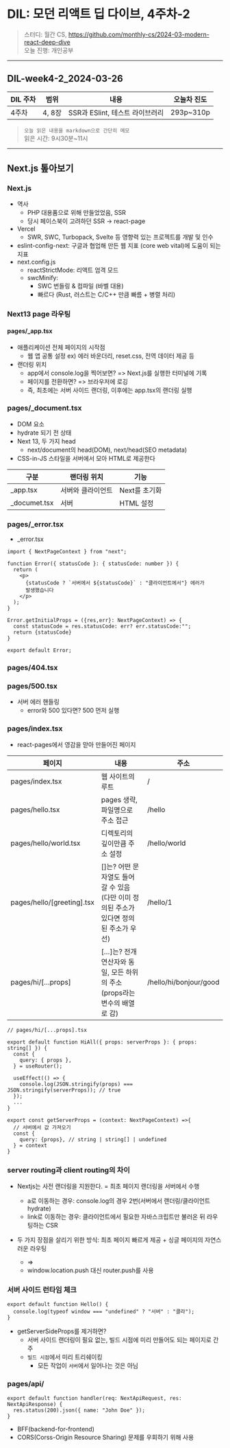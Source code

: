# DIL: 모던 리액트 딥 다이브, 4주차-2

> 스터디: 월간 CS, https://github.com/monthly-cs/2024-03-modern-react-deep-dive  
> 오늘 진행: 개인공부

---

## DIL-week4-2_2024-03-26

| DIL 주차 | 범위   | 내용                            | 오늘차 진도 |
| -------- | ------ | ------------------------------- | ----------- |
| 4주차    | 4, 8장 | SSR과 ESlint, 테스트 라이브러리 | 293p~310p   |

> `오늘 읽은 내용을 markdown으로 간단히 메모`  
> 읽은 시간: 9시30분~11시

---

## Next.js 톺아보기

### Next.js

- 역사
  - PHP 대용품으로 위해 만들었었음, SSR
  - 당시 페이스북이 고려하던 SSR -> react-page
- Vercel
  - SWR, SWC, Turbopack, Svelte 등 영향력 있는 프로젝트를 개발 및 인수
- eslint-config-next: 구글과 협업해 만든 웹 지표 (core web vital)에 도움이 되는 지표
- next.config.js
  - reactStrictMode: 리액트 엄격 모드
  - swcMinify:
    - SWC 번들링 & 컴파일 (바벨 대용)
    - 빠르다 (Rust, 러스트는 C/C++ 만큼 빠름 + 병렬 처리)

### Next13 page 라우팅

#### pages/\_app.tsx

- 애플리케이션 전체 페이지의 시작점
  - 웹 앱 공통 설정 ex) 에러 바운더리, reset.css, 전역 데이터 제공 등
- 랜더링 위치
  - app에서 console.log을 찍어보면? => Next.js를 실행한 터미널에 기록
  - 페이지를 전환하면? => 브라우저에 로깅
  - 즉, 최초에는 서버 사이드 랜더링, 이후에는 app.tsx의 랜더링 실행

### pages/\_document.tsx

- DOM 요소
- hydrate 되기 전 상태
- Next 13, 두 가지 head
  - next/document의 head(DOM), next/head(SEO metadata)
- CSS-in-JS 스타일을 서버에서 모아 HTML로 제공한다

| 구분          | 랜더링 위치       | 기능          |
| ------------- | ----------------- | ------------- |
| \_app.tsx     | 서버와 클라이언트 | Next를 초기화 |
| \_documet.tsx | 서버              | HTML 설정     |

### pages/\_error.tsx

- \_error.tsx

```tsx
import { NextPageContext } from "next";

function Error({ statusCode }: { statusCode: number }) {
  return (
    <p>
      {statusCode ? `서버에서 ${statusCode}` : "클라이언트에서"} 에러가
      발생했습니다
    </p>
  );
}

Error.getInitialProps = ({res,err}: NextPageContext) => {
  const statusCode = res.statusCode: err? err.statusCode:"";
  return {statusCode}
}

export default Error;
```

### pages/404.tsx

### pages/500.tsx

- 서버 에러 핸들링
  - error와 500 있다면? 500 먼저 실행

### pages/index.tsx

- react-pages에서 영감을 맏아 만들어진 페이지

| 페이지                     | 내용                                                                                         | 주소                   |
| -------------------------- | -------------------------------------------------------------------------------------------- | ---------------------- |
| pages/index.tsx            | 웹 사이트의 루트                                                                             | /                      |
| pages/hello.tsx            | pages 생략, 파일명으로 주소 접근                                                             | /hello                 |
| pages/hello/world.tsx      | 디렉토리의 깊이만큼 주소 설정                                                                | /hello/world           |
| pages/hello/[greeting].tsx | []는? 어떤 문자열도 들어갈 수 있음 <br/> (다만 이미 정의된 주소가 있다면 정의된 주소가 우선) | /hello/1               |
| pages/hi/[…props]          | […]는? 전개 연산자와 동일, 모든 하위의 주소 (props라는 변수의 배열로 감)                     | /hello/hi/bonjour/good |

```tsx
// pages/hi/[...props].tsx

export default function HiAll({ props: serverProps }: { props: string[] }) {
  const {
    query: { props },
  } = useRouter();

  useEffect(() => {
    console.log(JSON.stringify(props) === JSON.stringify(serverProps)); // true
  });
  ...
}

export const getServerProps = (context: NextPageContext) =>{
  // 서버에서 값 가져오기
  const {
    query: {props}, // string | string[] | undefined
  } = context
}
```

### server routing과 client routing의 차이

- Nextjs는 사전 랜더링을 지원한다. = 최초 페이지 랜더링을 서버에서 수행
  - a로 이동하는 경우: console.log의 경우 2번(서버에서 랜더링/클라이언트 hydrate)
  - link로 이동하는 경우: 클라이언트에서 필요한 자바스크립트만 불러온 뒤 라우팅하는 CSR
- 두 가지 장점을 살리기 위한 방식: 최초 페이지 빠르게 제공 + 싱글 페이지의 자연스러운 라우팅

  - <a> => <Link>
  - window.location.push 대신 router.push를 사용

### 서버 사이드 런타임 체크

```tsx
export default function Hello() {
  console.log(typeof window === "undefined" ? "서버" : "클라");
}
```

- getServerSideProps를 제거하면?
  - 서버 사이드 랜더링이 필요 없는, 빌드 시점에 미리 만들어도 되는 페이지로 간주
  - `빌드 시점`에서 미리 트리쉐이킹
    - 모든 작업이 `서버`에서 일어나는 것은 아님

### pages/api/

```tsx
export default function handler(req: NextApiRequest, res: NextApiResponse) {
  res.status(200).json({ name: "John Doe" });
}
```

- BFF(backend-for-frontend)
- CORS(Corss-Origin Resource Sharing) 문제를 우회하기 위해 사용
